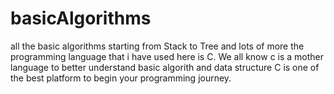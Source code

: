 # basicAlgorithms
all  the basic algorithms starting from Stack to Tree and lots of more 
the programming language that i have used here is C. We all know c is a mother language to better understand basic algorith and data structure C is one of the best platform to begin your programming journey.
